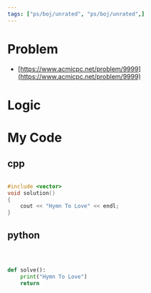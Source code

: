 ```yaml
---
tags: ["ps/boj/unrated", "ps/boj/unrated",]
---
```


# Problem
- [https://www.acmicpc.net/problem/9999](https://www.acmicpc.net/problem/9999)

# Logic

# My Code

## cpp

```cpp title="boj/9999.cpp"

#include <vector>
void solution()
{
    cout << "Hymn To Love" << endl;
}


```

## python

```python title="boj/9999.py"



def solve():
    print("Hymn To Love")
    return


```
